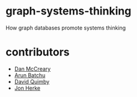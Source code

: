 # graph-systems-thinking
How graph databases promote systems thinking

# contributors
* [Dan McCreary](https://www.linkedin.com/in/danmccreary)
* [Arun Batchu](https://www.linkedin.com/in/arunbatchu)
* [David Quimby](https://www.linkedin.com/in/dhquimby)
* [Jon Herke](https://www.linkedin.com/in/jonherke)

